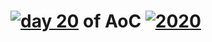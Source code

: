 # [![day 20](20)](https://adventofcode.com/day/20) of AoC [![2020](2020)](https://adventofcode.com/2020)
